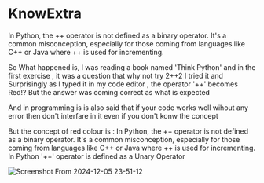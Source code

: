 # KnowExtra

 In Python, the ++ operator is not defined as a binary operator. It's a common misconception, especially for those coming from languages like C++ or Java where ++ is used for incrementing.


 So What happened is, I was reading a book named 'Think Python' and in the first exercise , it was a question that why not try 2++2
 I tried it and Surprisingly as I typed it in my code editor , the operator '++' becomes Red!?
But the answer was coming correct as what is expected

And in programming is is also said that if your code works well wihout any error then don't interfare in it even if you don't konw the concept

But the concept of red colour is :
In Python, the ++ operator is not defined as a binary operator. It's a common misconception, especially for those coming from languages like C++ or Java where ++ is used for incrementing. In Python '++' operator is defined as a Unary Operator
 

![Screenshot From 2024-12-05 23-51-12](https://github.com/user-attachments/assets/7b42d829-9a36-4806-bc1e-062e2818441f)
